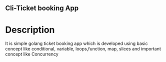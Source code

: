 ##       Cli-Ticket booking App



# Description

It is simple golang ticket booking app which is developed using basic concept like conditional, variable, loops,function, map, slices and important concept like Concurrency






